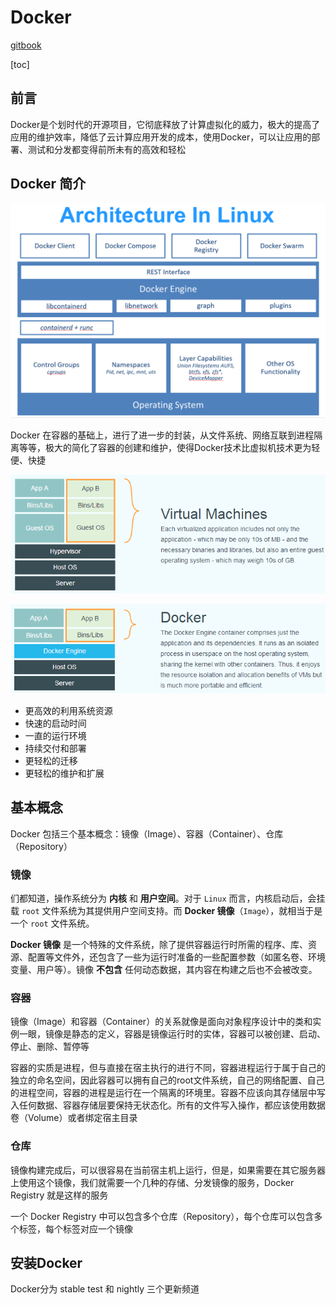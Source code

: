 # Docker

[gitbook](https://yeasy.gitbook.io/docker_practice/)

[toc]

## 前言

Docker是个划时代的开源项目，它彻底释放了计算虚拟化的威力，极大的提高了应用的维护效率，降低了云计算应用开发的成本，使用Docker，可以让应用的部署、测试和分发都变得前所未有的高效和轻松

## Docker 简介

![img](../image/docker-on-linux.png)

Docker 在容器的基础上，进行了进一步的封装，从文件系统、网络互联到进程隔离等等，极大的简化了容器的创建和维护，使得Docker技术比虚拟机技术更为轻便、快捷

![img](../image/virtualization.png)

![img](../image/docker.png)

- 更高效的利用系统资源
- 快速的启动时间
- 一直的运行环境
- 持续交付和部署
- 更轻松的迁移
- 更轻松的维护和扩展

## 基本概念

Docker 包括三个基本概念：镜像（Image）、容器（Container）、仓库（Repository）

### 镜像

们都知道，操作系统分为 **内核** 和 **用户空间**。对于 `Linux` 而言，内核启动后，会挂载 `root` 文件系统为其提供用户空间支持。而 **Docker 镜像**（`Image`），就相当于是一个 `root` 文件系统。

**Docker 镜像** 是一个特殊的文件系统，除了提供容器运行时所需的程序、库、资源、配置等文件外，还包含了一些为运行时准备的一些配置参数（如匿名卷、环境变量、用户等）。镜像 **不包含** 任何动态数据，其内容在构建之后也不会被改变。

### 容器

镜像（Image）和容器（Container）的关系就像是面向对象程序设计中的类和实例一眼，镜像是静态的定义，容器是镜像运行时的实体，容器可以被创建、启动、停止、删除、暂停等

容器的实质是进程，但与直接在宿主执行的进行不同，容器进程运行于属于自己的独立的命名空间，因此容器可以拥有自己的root文件系统，自己的网络配置、自己的进程空间，容器的进程是运行在一个隔离的环境里。容器不应该向其存储层中写入任何数据、容器存储层要保持无状态化。所有的文件写入操作，都应该使用数据卷（Volume）或者绑定宿主目录

### 仓库

镜像构建完成后，可以很容易在当前宿主机上运行，但是，如果需要在其它服务器上使用这个镜像，我们就需要一个几种的存储、分发镜像的服务，Docker Registry 就是这样的服务

一个 Docker Registry 中可以包含多个仓库（Repository），每个仓库可以包含多个标签，每个标签对应一个镜像

## 安装Docker

Docker分为 stable test 和 nightly 三个更新频道

